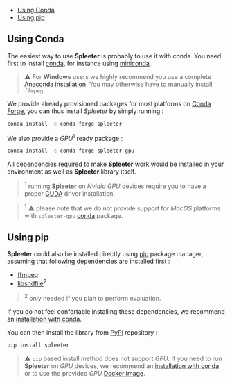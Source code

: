 - [Using Conda](#using-conda)
- [Using pip](#using-pip)

## Using Conda

The easiest way to use **Spleeter** is probably to use it with conda. You need first
to install [conda](https://docs.conda.io), for instance using [miniconda](https://docs.conda.io/en/latest/miniconda.html).

> ⚠️ For **Windows** users we highly recommend you use a complete [Anaconda installation](https://docs.anaconda.com/anaconda/install/windows/). You may otherwise have to manually install `ffmpeg`

We provide already provisioned packages for most platforms on [Conda Forge](https://conda-forge.org), you can thus install _Spleeter_ by simply running :

```bash
conda install -c conda-forge spleeter
```

We also provide a _GPU_<sup>1</sup> ready package :

```bash
conda install -c conda-forge spleeter-gpu
```

All dependencies required to make **Spleeter** work would be installed in your environment as well as **Spleeter** library itself.

> <sup>1</sup> running **Spleeter** on *Nvidia GPU* devices require you to have a proper [CUDA](https://developer.nvidia.com/cuda-zone) driver installation.

> <sup>1</sup> ⚠️ please note that we do not provide support for _MacOS_ platforms with `spleeter-gpu` [conda](https://docs.conda.io) package.

## Using pip

**Spleeter** could also be installed directly using [pip](https://pip.pypa.io/en/stable/installing/) package manager, assuming that following dependencies are installed first :

- [ffmpeg](http://ffmpeg.org)
- [libsndfile](http://www.mega-nerd.com/libsndfile/)<sup>2</sup>

> <sup>2</sup> only needed if you plan to perform evaluation.

If you do not feel confortable installing these dependencies, we recommend an [installation with conda](./1.-Installation#using-conda).

You can then install the library from [PyPi](https://pypi.org) repository :

```bash
pip install spleeter
```
> ⚠️ `pip` based install method does not support *GPU*. If you need to run **Spleeter** on *GPU* devices, we recommend an [installation with conda](./1.-Installation#using-conda) or to use the provided *GPU* [Docker image](./2.-Getting-started#using-docker-image).